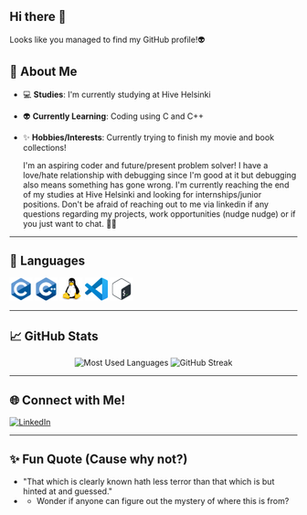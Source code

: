 ## Hi there 👋
Looks like you managed to find my GitHub profile!👽

## 🌟 About Me

- 💻 **Studies**: I'm currently studying at Hive Helsinki
- 👽 **Currently Learning**: Coding using C and C++
- ✨ **Hobbies/Interests**: Currently trying to finish my movie and book collections!

  I'm an aspiring coder and future/present problem solver! I have a love/hate relationship with debugging since I'm good at it but debugging also means something has gone wrong.
  I'm currently reaching the end of my studies at Hive Helsinki and looking for internships/junior positions. Don't be afraid of reaching
  out to me via linkedin if any questions regarding my projects, work opportunities (nudge nudge) or if you just want to chat. 👩‍🚀

---

## 🔧 Languages 

<div align="left">
  <img src="https://github.com/devicons/devicon/blob/master/icons/c/c-original.svg" title="C" **alt="C" width="40" height="40"/>
  <img src="https://github.com/devicons/devicon/blob/master/icons/cplusplus/cplusplus-original.svg" title="C" **alt="C" width="40" height="40"/>
  <img src="https://github.com/devicons/devicon/blob/master/icons/linux/linux-original.svg" title="C" **alt="C" width="40" height="40"/>
  <img src="https://github.com/devicons/devicon/blob/master/icons/vscode/vscode-original.svg" title="C" **alt="C" width="40" height="40"/>
  <img src="https://github.com/devicons/devicon/blob/master/icons/bash/bash-original.svg" title="Bash" **alt="Bash" width="40" height="40"/>
</div>

---

## 📈 GitHub Stats

<div align="center">
  <img src="https://github-readme-stats.vercel.app/api/top-langs/?username=staskine&layout=compact&theme=tokyonight" alt="Most Used Languages" />
  <img src="https://github-readme-streak-stats.herokuapp.com/?user=staskine&theme=tokyonight&card_width=350" alt="GitHub Streak" />
</div>


---

## 🌐 Connect with Me!
[![LinkedIn](https://img.shields.io/badge/-LinkedIn-0077B5?style=flat-square&logo=linkedin&logoColor=white)](https://www.linkedin.com/in/sahra-taskinen-15314830b/)

---

## ✨ Fun Quote (Cause why not?)
- "That which is clearly known hath less terror than that which is but hinted at and guessed."
- - Wonder if anyone can figure out the mystery of where this is from?
